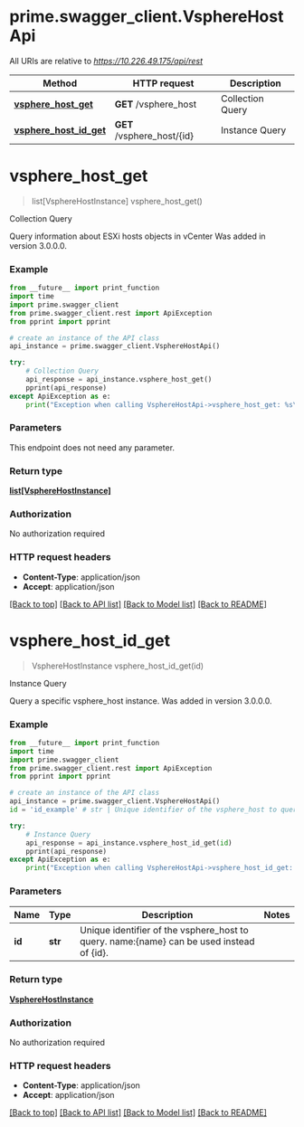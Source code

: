 # prime.swagger_client.VsphereHostApi

All URIs are relative to *https://10.226.49.175/api/rest*

Method | HTTP request | Description
------------- | ------------- | -------------
[**vsphere_host_get**](VsphereHostApi.md#vsphere_host_get) | **GET** /vsphere_host | Collection Query
[**vsphere_host_id_get**](VsphereHostApi.md#vsphere_host_id_get) | **GET** /vsphere_host/{id} | Instance Query


# **vsphere_host_get**
> list[VsphereHostInstance] vsphere_host_get()

Collection Query

Query information about ESXi hosts objects in vCenter Was added in version 3.0.0.0.

### Example
```python
from __future__ import print_function
import time
import prime.swagger_client
from prime.swagger_client.rest import ApiException
from pprint import pprint

# create an instance of the API class
api_instance = prime.swagger_client.VsphereHostApi()

try:
    # Collection Query
    api_response = api_instance.vsphere_host_get()
    pprint(api_response)
except ApiException as e:
    print("Exception when calling VsphereHostApi->vsphere_host_get: %s\n" % e)
```

### Parameters
This endpoint does not need any parameter.

### Return type

[**list[VsphereHostInstance]**](VsphereHostInstance.md)

### Authorization

No authorization required

### HTTP request headers

 - **Content-Type**: application/json
 - **Accept**: application/json

[[Back to top]](#) [[Back to API list]](../README.md#documentation-for-api-endpoints) [[Back to Model list]](../README.md#documentation-for-models) [[Back to README]](../README.md)

# **vsphere_host_id_get**
> VsphereHostInstance vsphere_host_id_get(id)

Instance Query

Query a specific vsphere_host instance. Was added in version 3.0.0.0.

### Example
```python
from __future__ import print_function
import time
import prime.swagger_client
from prime.swagger_client.rest import ApiException
from pprint import pprint

# create an instance of the API class
api_instance = prime.swagger_client.VsphereHostApi()
id = 'id_example' # str | Unique identifier of the vsphere_host to query. name:{name} can be used instead of {id}.

try:
    # Instance Query
    api_response = api_instance.vsphere_host_id_get(id)
    pprint(api_response)
except ApiException as e:
    print("Exception when calling VsphereHostApi->vsphere_host_id_get: %s\n" % e)
```

### Parameters

Name | Type | Description  | Notes
------------- | ------------- | ------------- | -------------
 **id** | **str**| Unique identifier of the vsphere_host to query. name:{name} can be used instead of {id}. | 

### Return type

[**VsphereHostInstance**](VsphereHostInstance.md)

### Authorization

No authorization required

### HTTP request headers

 - **Content-Type**: application/json
 - **Accept**: application/json

[[Back to top]](#) [[Back to API list]](../README.md#documentation-for-api-endpoints) [[Back to Model list]](../README.md#documentation-for-models) [[Back to README]](../README.md)

